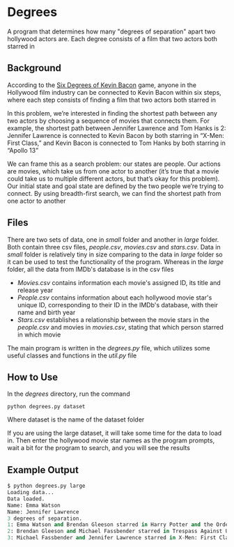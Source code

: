 # Degrees

A program that determines how many "degrees of separation" apart two hollywood actors are. Each degree consists of a film that two actors both starred in

## Background

According to the [Six Degrees of Kevin Bacon](https://en.wikipedia.org/wiki/Six_Degrees_of_Kevin_Bacon) game, anyone in the Hollywood film industry can be connected to Kevin Bacon within six steps, where each step consists of finding a film that two actors both starred in

In this problem, we’re interested in finding the shortest path between any two actors by choosing a sequence of movies that connects them. For example, the shortest path between Jennifer Lawrence and Tom Hanks is 2: Jennifer Lawrence is connected to Kevin Bacon by both starring in “X-Men: First Class,” and Kevin Bacon is connected to Tom Hanks by both starring in “Apollo 13”

We can frame this as a search problem: our states are people. Our actions are movies, which take us from one actor to another (it’s true that a movie could take us to multiple different actors, but that’s okay for this problem). Our initial state and goal state are defined by the two people we’re trying to connect. By using breadth-first search, we can find the shortest path from one actor to another

## Files

There are two sets of data, one in _small_ folder and another in _large_ folder. Both contain three csv files, _people.csv_, _movies.csv_ and _stars.csv_. Data in _small_ folder is relatively tiny in size comparing to the data in _large_ folder so it can be used to test the functionality of the program. Whereas in the _large_ folder, all the data from IMDb's database is in the csv files <br/>

- _Movies.csv_ contains information each movie's assigned ID, its title and release year
- _People.csv_ contains information about each hollywood movie star's unique ID, corresponding to their ID in the IMDb's database, with their name and birth year
- _Stars.csv_ establishes a relationship between the movie stars in the _people.csv_ and movies in _movies.csv_, stating that which person starred in which movie

The main program is written in the _degrees.py_ file, which utilizes some useful classes and functions in the _util.py_ file

## How to Use

In the _degrees_ directory, run the command

```
python degrees.py dataset
```

Where dataset is the name of the dataset folder

If you are using the large dataset, it will take some time for the data to load in. Then enter the hollywood movie star names as the program prompts, wait a bit for the program to search, and you will see the results

## Example Output

```Python
$ python degrees.py large
Loading data...
Data loaded.
Name: Emma Watson
Name: Jennifer Lawrence
3 degrees of separation.
1: Emma Watson and Brendan Gleeson starred in Harry Potter and the Order of the Phoenix
2: Brendan Gleeson and Michael Fassbender starred in Trespass Against Us
3: Michael Fassbender and Jennifer Lawrence starred in X-Men: First Class
```
